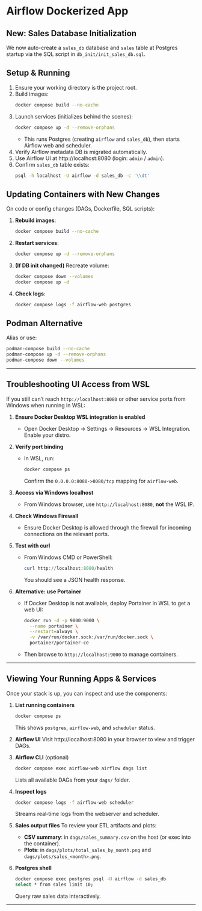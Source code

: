# Airflow Dockerized App

## New: Sales Database Initialization
We now auto-create a `sales_db` database and `sales` table at Postgres startup via the SQL script in `db_init/init_sales_db.sql`.

## Setup & Running
1. Ensure your working directory is the project root.
2. Build images:
   ```bash
   docker compose build --no-cache
   ```
3. Launch services (initializes behind the scenes):
   ```bash
   docker compose up -d --remove-orphans
   ```
   - This runs Postgres (creating `airflow` and `sales_db`), then starts Airflow web and scheduler.
4. Verify Airflow metadata DB is migrated automatically.
5. Use Airflow UI at http://localhost:8080 (login: `admin` / `admin`).
6. Confirm `sales_db` table exists:
   ```bash
   psql -h localhost -U airflow -d sales_db -c '\\dt'
   ```

## Updating Containers with New Changes
On code or config changes (DAGs, Dockerfile, SQL scripts):

1. **Rebuild images**:
   ```bash
   docker compose build --no-cache
   ```
2. **Restart services**:
   ```bash
   docker compose up -d --remove-orphans
   ```
3. **(If DB init changed)** Recreate volume:
   ```bash
   docker compose down --volumes
   docker compose up -d
   ```
4. **Check logs**:
   ```bash
   docker compose logs -f airflow-web postgres
   ```

## Podman Alternative
Alias or use:
```bash
podman-compose build --no-cache
podman-compose up -d --remove-orphans
podman-compose down --volumes
```

---

## Troubleshooting UI Access from WSL

If you still can’t reach `http://localhost:8080` or other service ports from Windows when running in WSL:

1. **Ensure Docker Desktop WSL integration is enabled**
   - Open Docker Desktop → Settings → Resources → WSL Integration. Enable your distro.

2. **Verify port binding**
   - In WSL, run:
     ```bash
     docker compose ps
     ```
     Confirm the `0.0.0.0:8080->8080/tcp` mapping for `airflow-web`.

3. **Access via Windows localhost**
   - From Windows browser, use `http://localhost:8080`, **not** the WSL IP.

4. **Check Windows Firewall**
   - Ensure Docker Desktop is allowed through the firewall for incoming connections on the relevant ports.

5. **Test with curl**
   - From Windows CMD or PowerShell:
     ```powershell
     curl http://localhost:8080/health
     ```
     You should see a JSON health response.

6. **Alternative: use Portainer**
   - If Docker Desktop is not available, deploy Portainer in WSL to get a web UI:
     ```bash
     docker run -d -p 9000:9000 \
       --name portainer \
       --restart=always \
       -v /var/run/docker.sock:/var/run/docker.sock \
       portainer/portainer-ce
     ```
   - Then browse to `http://localhost:9000` to manage containers.

---

## Viewing Your Running Apps & Services

Once your stack is up, you can inspect and use the components:

1. **List running containers**
   ```bash
   docker compose ps
   ```
   This shows `postgres`, `airflow-web`, and `scheduler` status.

2. **Airflow UI**
   Visit http://localhost:8080 in your browser to view and trigger DAGs.

3. **Airflow CLI** (optional)
   ```bash
   docker compose exec airflow-web airflow dags list
   ```
   Lists all available DAGs from your `dags/` folder.

4. **Inspect logs**
   ```bash
   docker compose logs -f airflow-web scheduler
   ```
   Streams real‑time logs from the webserver and scheduler.

5. **Sales output files**
   To review your ETL artifacts and plots:
   - **CSV summary**: in `dags/sales_summary.csv` on the host (or exec into the container).
   - **Plots**: in `dags/plots/total_sales_by_month.png` and `dags/plots/sales_<month>.png`.

6. **Postgres shell**
   ```bash
   docker compose exec postgres psql -U airflow -d sales_db
   select * from sales limit 10;
   ```
   Query raw sales data interactively.

---
